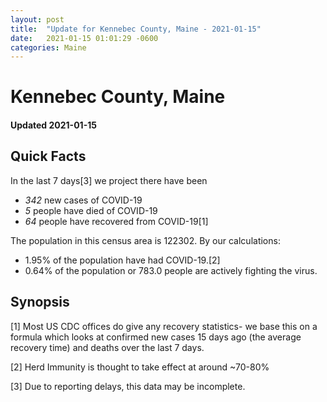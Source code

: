 ```yaml
---
layout: post
title:  "Update for Kennebec County, Maine - 2021-01-15"
date:   2021-01-15 01:01:29 -0600
categories: Maine
---
```


# Kennebec County, Maine
#### Updated 2021-01-15

## Quick Facts

In the last 7 days[3] we project there have been
- *342* new cases of COVID-19
- *5* people have died of COVID-19
- *64* people have recovered from COVID-19[1]

The population in this census area is 122302. By our calculations:
- 1.95% of the population have had COVID-19.[2]
- 0.64% of the population or 783.0 people are actively fighting the virus.

## Synopsis




[1] Most US CDC offices do give any recovery statistics- we base this on a formula which looks at confirmed new cases
15 days ago (the average recovery time) and deaths over the last 7 days.

[2] Herd Immunity is thought to take effect at around ~70-80%

[3] Due to reporting delays, this data may be incomplete.
 
    